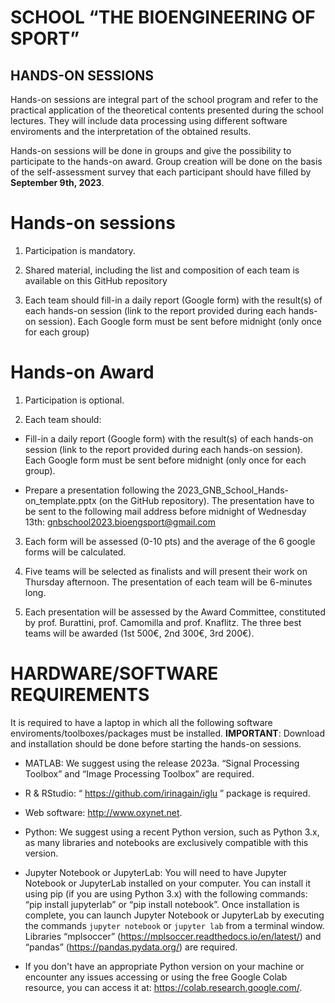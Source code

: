 # SCHOOL “THE BIOENGINEERING OF SPORT”
## HANDS-ON SESSIONS

Hands-on sessions are integral part of the school program and refer to the practical application of the theoretical contents presented during the school lectures. They will include data processing using different software enviroments and the interpretation of the obtained results.

Hands-on sessions will be done in groups and give the possibility to participate to the hands-on award.
Group creation will be done on the basis of the self-assessment survey that each participant should have filled by **September 9th, 2023**.

# Hands-on sessions
1)	Participation is mandatory.

2) Shared material, including the list and composition of each team is available on this GitHub repository

3) Each team should fill-in a daily report (Google form) with the result(s) of each hands-on session (link to the report provided during each hands-on session). Each Google form must be sent before midnight (only once for each group)


# Hands-on Award
1) Participation is optional.
   
2) Each team should:
   
  - Fill-in a daily report (Google form) with the result(s) of each hands-on session (link to the report provided during each hands-on session). Each Google form must be sent before midnight (only once for each group).
    
  - Prepare a presentation following the 2023_GNB_School_Hands-on_template.pptx (on the GitHub repository). The presentation have to be sent to the following mail address before midnight of Wednesday 13th: gnbschool2023.bioengsport@gmail.com
    
3) Each form will be assessed (0-10 pts) and the average of the 6 google forms will be calculated. 

4) Five teams will be selected as finalists and will present their work on Thursday afternoon. The presentation of each team will be 6-minutes long.
   
5) Each presentation will be assessed by the Award Committee, constituted by prof. Burattini, prof. Camomilla and prof. Knaflitz. The three best teams will be awarded (1st 500€, 2nd 300€, 3rd 200€).

# HARDWARE/SOFTWARE REQUIREMENTS
It is required to have a laptop in which all the following software enviroments/toolboxes/packages must be installed.
**IMPORTANT**: Download and installation should be done before starting the hands-on sessions.

- MATLAB: We suggest using the release 2023a. “Signal Processing Toolbox” and “Image Processing Toolbox” are required.

- R & RStudio: “ https://github.com/irinagain/iglu ” package is required.

- Web software: http://www.oxynet.net.

- Python: We suggest using a recent Python version, such as Python 3.x, as many libraries and notebooks are exclusively compatible with this version.

- Jupyter Notebook or JupyterLab: You will need to have Jupyter Notebook or JupyterLab installed on your computer. You can install it using pip (if you are using Python 3.x) with the following commands:
“pip install jupyterlab” or “pip install notebook”. Once installation is complete, you can launch Jupyter Notebook or JupyterLab by executing the commands `jupyter notebook` or `jupyter lab` from a terminal window. Libraries “mplsoccer” (https://mplsoccer.readthedocs.io/en/latest/) and “pandas” (https://pandas.pydata.org/) are required.

- If you don't have an appropriate Python version on your machine or encounter any issues accessing or using the free Google Colab resource, you can access it at: https://colab.research.google.com/.
